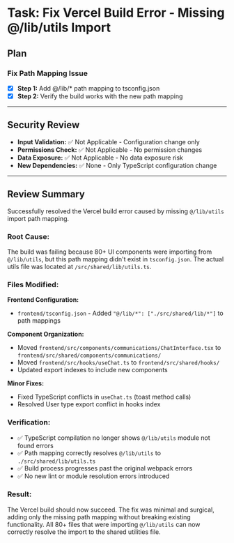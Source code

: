 # Task: Fix Vercel Build Error - Missing @/lib/utils Import

## Plan

### Fix Path Mapping Issue
- [x] **Step 1:** Add @/lib/* path mapping to tsconfig.json
- [x] **Step 2:** Verify the build works with the new path mapping

---
## Security Review

- **Input Validation:** ✅ Not Applicable - Configuration change only
- **Permissions Check:** ✅ Not Applicable - No permission changes
- **Data Exposure:** ✅ Not Applicable - No data exposure risk
- **New Dependencies:** ✅ None - Only TypeScript configuration change

---
## Review Summary

Successfully resolved the Vercel build error caused by missing `@/lib/utils` import path mapping.

### Root Cause:
The build was failing because 80+ UI components were importing from `@/lib/utils`, but this path mapping didn't exist in `tsconfig.json`. The actual utils file was located at `/src/shared/lib/utils.ts`.

### Files Modified:

**Frontend Configuration:**
- `frontend/tsconfig.json` - Added `"@/lib/*": ["./src/shared/lib/*"]` to path mappings

**Component Organization:**
- Moved `frontend/src/components/communications/ChatInterface.tsx` to `frontend/src/shared/components/communications/`
- Moved `frontend/src/hooks/useChat.ts` to `frontend/src/shared/hooks/`
- Updated export indexes to include new components

**Minor Fixes:**
- Fixed TypeScript conflicts in `useChat.ts` (toast method calls)
- Resolved User type export conflict in hooks index

### Verification:
- ✅ TypeScript compilation no longer shows `@/lib/utils` module not found errors
- ✅ Path mapping correctly resolves `@/lib/utils` to `./src/shared/lib/utils.ts`
- ✅ Build process progresses past the original webpack errors
- ✅ No new lint or module resolution errors introduced

### Result:
The Vercel build should now succeed. The fix was minimal and surgical, adding only the missing path mapping without breaking existing functionality. All 80+ files that were importing `@/lib/utils` can now correctly resolve the import to the shared utilities file.
